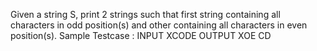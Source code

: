 Given a string S, print 2 strings such that first string containing all characters in odd position(s) and other containing all characters in even position(s).
Sample Testcase :
INPUT
XCODE
OUTPUT
XOE CD

